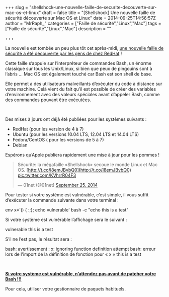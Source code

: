 +++
slug = "shellshock-une-nouvelle-faille-de-securite-decouverte-sur-mac-os-et-linux"
draft = false
title = "[Shellshock] Une nouvelle faille de sécurité découverte sur Mac OS et Linux"
date = 2014-09-25T14:56:57Z
author = "MrRaph_"
categories = ["Faille de sécurité","Linux","Mac"]
tags = ["Faille de sécurité","Linux","Mac"]
description = ""

+++


La nouvelle est tombée un peu plus tôt cet après-midi, [une nouvelle faille de sécurité a été découverte par les gens de chez RedHat](http://community.redhat.com/blog/2014/09/critical-bash-security-vulnerability-update-your-systems-today/?utm_source=twitterfeed&utm_medium=twitter) !  
  
 Cette faille s’appuie sur l’interpréteur de commandes Bash, un énorme classique sur tous les Unix/Linux, si bien que peux de pingouins sont à l’abris … Mac OS est également touché car Bash est son shell de base.

Elle permet a des utilisateurs malveillants d’exécuter du code à distance sur votre machine. Celà vient du fait qu’il est possible de créer des variables d’environnement avec des valeurs spéciales avant d’appeler Bash, comme des commandes pouvant être exécutées.

 

Des mises à jours ont déjà été publiées pour les systèmes suivants :

- RedHat (pour les version de 4 à 7)
- Ubuntu (pour les versions 10.04 LTS, 12.04 LTS et 14.04 LTS)
- Fedora/CentOS ( pour les versions de 5 à 7)
- Debian

Espérons qu’Apple publiera rapidement une mise à jour pour les pommes !

> Sécurité: la mégafaille «Shellshock» secoue le monde Linux et Mac OS. [http://t.co/I8emJBvbQ0](http://t.co/I8emJBvbQ0) [pic.twitter.com/KVhrrR04F3](http://t.co/KVhrrR04F3)
> 
> — 01net (@01net) [September 25, 2014](https://twitter.com/01net/status/515096456240574464)

<script async="" charset="utf-8" src="//platform.twitter.com/widgets.js"></script>

Pour tester si votre système est vulnérable, c’est simple, il vous suffit d’exécuter la commande suivante dans votre terminal :

env x='() { :;}; echo vulnerable' bash -c "echo this is a test"

Si votre système est vulnérable l’affichage sera le suivant :

vulnerable this is a test

S’il ne l’est pas, le résultat sera :

bash: avertissement : x: ignoring function definition attempt bash: erreur lors de l'import de la définition de fonction pour « x » this is a test

 

**<span style="text-decoration: underline;">Si votre système est vulnérable, n’attendez pas avant de patcher votre Bash !!!</span>**

Pour cela, utiliser votre gestionnaire de paquets habituels. 